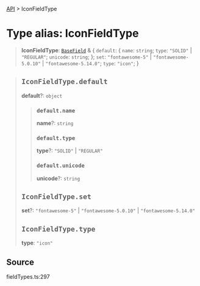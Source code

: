 [API](../index.md) > IconFieldType

# Type alias: IconFieldType

> **IconFieldType**: [`BaseField`](type-alias.BaseField.md) & \{
  `default`: \{
    `name`: `string`;
    `type`: `"SOLID"` \| `"REGULAR"`;
    `unicode`: `string`;
  };
  `set`: `"fontawesome-5"` \| `"fontawesome-5.0.10"` \| `"fontawesome-5.14.0"`;
  `type`: `"icon"`;
 }

> ## `IconFieldType.default`
>
> **default**?: `object`
>
> > ### `default.name`
> >
> > **name**?: `string`
> >
> > ### `default.type`
> >
> > **type**?: `"SOLID"` \| `"REGULAR"`
> >
> > ### `default.unicode`
> >
> > **unicode**?: `string`
> >
> >
>
> ## `IconFieldType.set`
>
> **set**?: `"fontawesome-5"` \| `"fontawesome-5.0.10"` \| `"fontawesome-5.14.0"`
>
> ## `IconFieldType.type`
>
> **type**: `"icon"`
>
>

## Source

fieldTypes.ts:297
